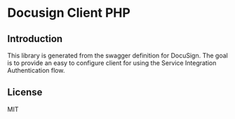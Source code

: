 Docusign Client PHP
===================

Introduction
------------

This library is generated from the swagger definition for DocuSign.  The goal is to provide an easy to configure client 
for using the Service Integration Authentication flow.

License
-------

MIT
